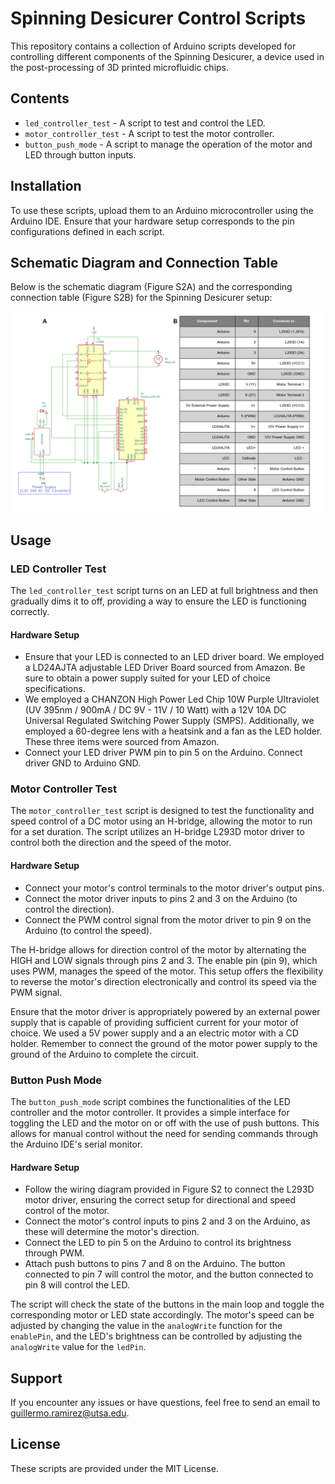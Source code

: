 # Spinning Desicurer Control Scripts

This repository contains a collection of Arduino scripts developed for controlling different components of the Spinning Desicurer, a device used in the post-processing of 3D printed microfluidic chips.

## Contents

- `led_controller_test` - A script to test and control the LED.
- `motor_controller_test` - A script to test the motor controller.
- `button_push_mode` - A script to manage the operation of the motor and LED through button inputs.

## Installation

To use these scripts, upload them to an Arduino microcontroller using the Arduino IDE. Ensure that your hardware setup corresponds to the pin configurations defined in each script.

## Schematic Diagram and Connection Table

Below is the schematic diagram (Figure S2A) and the corresponding connection table (Figure S2B) for the Spinning Desicurer setup:

![Schematic Diagram and Connection Table](/images/figure_S3.png "Schematic Diagram and Connection Table")

## Usage

### LED Controller Test

The `led_controller_test` script turns on an LED at full brightness and then gradually dims it to off, providing a way to ensure the LED is functioning correctly.

#### Hardware Setup

- Ensure that your LED is connected to an LED driver board. We employed a LD24AJTA adjustable LED Driver Board sourced from Amazon. Be sure to obtain a power supply suited for your LED of choice specifications. 
- We employed a CHANZON High Power Led Chip 10W Purple Ultraviolet (UV 395nm / 900mA / DC 9V - 11V / 10 Watt) with a 12V 10A DC Universal Regulated Switching Power Supply (SMPS). Additionally, we employed a 60-degree lens with a heatsink and a fan as the LED holder. These three items were sourced from Amazon. 
- Connect your LED driver PWM pin to pin 5 on the Arduino. Connect driver GND to Arduino GND.

### Motor Controller Test

The `motor_controller_test` script is designed to test the functionality and speed control of a DC motor using an H-bridge, allowing the motor to run for a set duration. The script utilizes an H-bridge L293D motor driver to control both the direction and the speed of the motor.

#### Hardware Setup

- Connect your motor's control terminals to the motor driver's output pins.
- Connect the motor driver inputs to pins 2 and 3 on the Arduino (to control the direction).
- Connect the PWM control signal from the motor driver to pin 9 on the Arduino (to control the speed).

The H-bridge allows for direction control of the motor by alternating the HIGH and LOW signals through pins 2 and 3. The enable pin (pin 9), which uses PWM, manages the speed of the motor. This setup offers the flexibility to reverse the motor's direction electronically and control its speed via the PWM signal.

Ensure that the motor driver is appropriately powered by an external power supply that is capable of providing sufficient current for your motor of choice. We used a 5V power supply and a an electric motor with a CD holder. Remember to connect the ground of the motor power supply to the ground of the Arduino to complete the circuit.

### Button Push Mode

The `button_push_mode` script combines the functionalities of the LED controller and the motor controller. It provides a simple interface for toggling the LED and the motor on or off with the use of push buttons. This allows for manual control without the need for sending commands through the Arduino IDE's serial monitor.

#### Hardware Setup

- Follow the wiring diagram provided in Figure S2 to connect the L293D motor driver, ensuring the correct setup for directional and speed control of the motor.
- Connect the motor's control inputs to pins 2 and 3 on the Arduino, as these will determine the motor's direction.
- Connect the LED to pin 5 on the Arduino to control its brightness through PWM.
- Attach push buttons to pins 7 and 8 on the Arduino. The button connected to pin 7 will control the motor, and the button connected to pin 8 will control the LED.

The script will check the state of the buttons in the main loop and toggle the corresponding motor or LED state accordingly. The motor's speed can be adjusted by changing the value in the `analogWrite` function for the `enablePin`, and the LED's brightness can be controlled by adjusting the `analogWrite` value for the `ledPin`.

## Support

If you encounter any issues or have questions, feel free to send an email to guillermo.ramirez@utsa.edu.


## License

These scripts are provided under the MIT License. 

